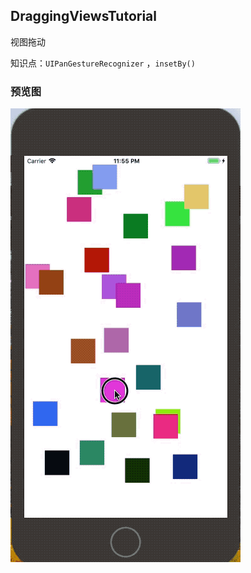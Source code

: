 DraggingViewsTutorial
------------------
视图拖动


知识点：`UIPanGestureRecognizer` ，`insetBy()`


### 预览图
![DraggingViewsTutorial](./DraggingViewsTutorial.gif)